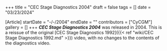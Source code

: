 +++
title = "CEC Stage Diagnostics 2004"
draft = false
tags = []
date = "03/23/2024"

[Article]
startDate = "-/-/2004"
endDate = ""
contributors = ["CyCGM"]
gallery = []
+++
<b><i>CEC Stage Diagnostics 2004</b></i> was released in 2004. This is a reissue of the original [CEC Stage Diagnostics 1992]({{< ref "wiki/CEC Stage Diagnostics 1992.md" >}}) video, with no changes to the contents of the diagnostics video.